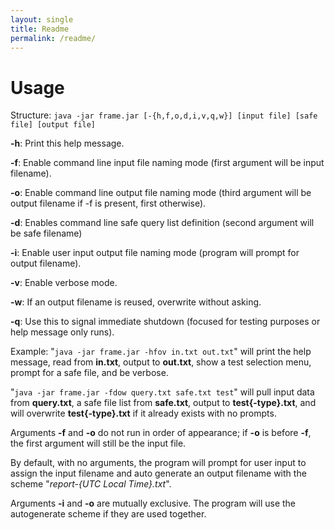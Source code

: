```yaml
---
layout: single
title: Readme
permalink: /readme/
---
```


# Usage
Structure: `java -jar frame.jar [-{h,f,o,d,i,v,q,w}] [input file] [safe file] [output file]`


**-h**: Print this help message.

**-f**: Enable command line input file naming mode (first argument will be input filename).

**-o**: Enable command line output file naming mode (third argument will be output filename if -f is present, first otherwise).

**-d**: Enables command line safe query list definition (second argument will be safe filename)

**-i**: Enable user input output file naming mode (program will prompt for output filename).

**-v**: Enable verbose mode.

**-w**: If an output filename is reused, overwrite without asking.

**-q**: Use this to signal immediate shutdown (focused for testing purposes or help message only runs).

Example: "`java -jar frame.jar -hfov in.txt out.txt`" will print the help message, read from **in.txt**, output to **out.txt**, show a test selection menu, prompt for a safe file, and be verbose.

"`java -jar frame.jar -fdow query.txt safe.txt test`" will pull input data from **query.txt**, a safe file list from **safe.txt**, output to **test{-type}.txt**, and will overwrite **test{-type}.txt** if it already exists with no prompts.

Arguments **-f** and **-o** do not run in order of appearance; if **-o** is before **-f**, the first argument will still be the input file.

By default, with no arguments, the program will prompt for user input to assign the input filename and auto generate an output filename with the scheme "*report-{UTC Local Time}.txt*".

Arguments **-i** and **-o** are mutually exclusive. The program will use the autogenerate scheme if they are used together.
